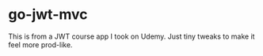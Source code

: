 # go-jwt-mvc

This is from a JWT course app I took on Udemy. Just tiny tweaks to make it feel more prod-like.
